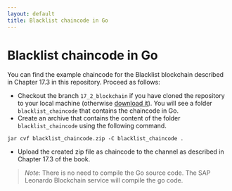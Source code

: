 ```yaml
---
layout: default
title: Blacklist chaincode in Go
---
```

# Blacklist chaincode in Go
You can find the example chaincode for the Blacklist blockchain described in Chapter 17.3 in this repository.
Proceed as follows:
* Checkout the branch `17_2_blockchain` if you have cloned the repository to your local machine (otherwise [download it](https://github.com/SAP/cloud-s4-sdk-book/archive/17_2_blockchain.zip)). You will see a folder `blacklist_chaincode` that contains the chaincode in Go.
* Create an archive that contains the content of the folder `blacklist_chaincode` using the following command.
```
jar cvf blacklist_chaincode.zip -C blacklist_chaincode .
```
* Upload the created zip file as chaincode to the channel as described in Chapter 17.3 of the book.

> _Note_: There is no need to compile the Go source code. The SAP Leonardo Blockchain service will compile the go code.

